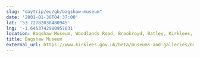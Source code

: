 ```yaml
---
slug: "daytrip/eu/gb/bagshaw-museum"
date: '2001-01-30T04:37:00'
lat: '53.72782030480945'
lng: '-1.6453742980957031'
location: Bagshaw Museum, Woodlands Road, Brookroyd, Batley, Kirklees, West Yorkshire, England, WF17 0RE, United Kingdom
title: Bagshaw Museum
external_url: https://www.kirklees.gov.uk/beta/museums-and-galleries/bagshaw-museum.aspx
---
```



